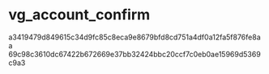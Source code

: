 vg_account_confirm
==================

a3419479d849615c34d9fc85c8eca9e8679bfd8cd751a4df0a12fa5f876fe8aa
69c98c3610dc67422b672669e37bb32424bbc20ccf7c0eb0ae15969d5369c9a3
